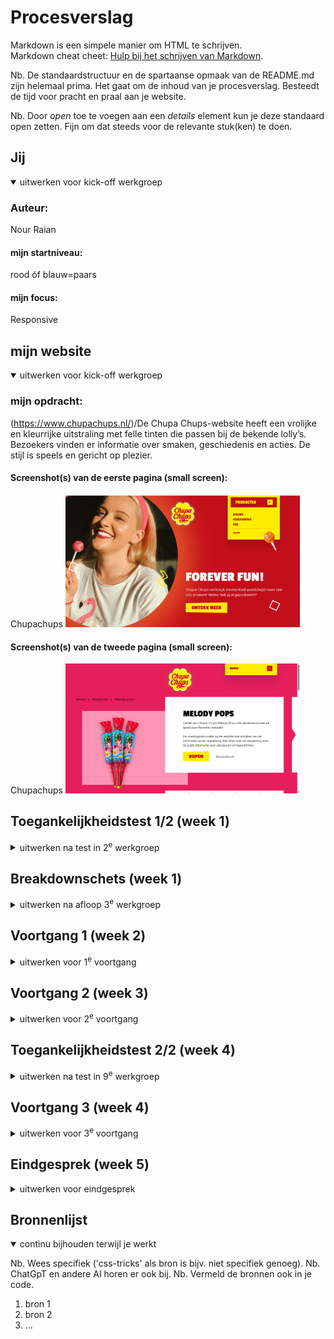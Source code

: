 # Procesverslag
Markdown is een simpele manier om HTML te schrijven.  
Markdown cheat cheet: [Hulp bij het schrijven van Markdown](https://github.com/adam-p/markdown-here/wiki/Markdown-Cheatsheet).

Nb. De standaardstructuur en de spartaanse opmaak van de README.md zijn helemaal prima. Het gaat om de inhoud van je procesverslag. Besteedt de tijd voor pracht en praal aan je website.

Nb. Door *open* toe te voegen aan een *details* element kun je deze standaard open zetten. Fijn om dat steeds voor de relevante stuk(ken) te doen.





## Jij

<details open>
  <summary>uitwerken voor kick-off werkgroep</summary>

  ### Auteur:
  Nour Raian

  #### mijn startniveau:
  rood óf blauw=paars 

  #### mijn focus:
  Responsive
 
</details>





## mijn website

<details open>
  <summary>uitwerken voor kick-off werkgroep</summary>

  ### mijn opdracht:
  (https://www.chupachups.nl/)/De Chupa Chups-website heeft een vrolijke en kleurrijke uitstraling met felle tinten die passen bij de bekende lolly’s. Bezoekers vinden er informatie over smaken, geschiedenis en acties. De stijl is speels en gericht op plezier.

  #### Screenshot(s) van de eerste pagina (small screen): 
  Chupachups 
  <img src="readme-images/website.png" width="375px" alt="Deze Chupa Chups-pagina heeft een speelse en kleurrijke vormgeving met de merk­kleuren rood en geel. Links staat een grote afbeelding van een lachende vrouw met een lolly, wat de vrolijke sfeer benadrukt. Rechtsboven bevindt zich een navigatiemenu met opties zoals Producten, Nieuws, Geschiedenis en FAQ. In het midden staat de opvallende slogan “FOREVER FUN!”, vergezeld van een korte tekst over de meer dan 100 smaken. Onderaan staat een gele call-to-action knop “ONTDEK MEER” die de gebruiker uitnodigt verder te klikken.">

  #### Screenshot(s) van de tweede pagina (small screen):
  Chupachups 
  <img src="readme-images/2epagina.png" width="375px" alt="Deze productpagina van Chupa Chups heeft een frisse en speelse opmaak met de merk­kleuren roze, geel en wit. Links staat een grote productafbeelding van de Melody Pops-lolly’s, die meebeweegt tijdens het scrollen (parallax-effect). Rechts staat een witte contentbox met de productnaam Melody Pops, een korte beschrijving en aanvullende informatie over ingrediënten en allergenen. Onderaan in de box bevindt zich een opvallende gele knop met “KOPEN” als call-to-action, naast een link naar meer productinformatie. Bovenaan blijft het logo en menu zichtbaar voor navigatie.">
 
</details>



## Toegankelijkheidstest 1/2 (week 1)

<details>
  <summary>uitwerken na test in 2<sup>e</sup> werkgroep</summary>

  ### Bevindingen
  Lijst met je bevindingen die in de test naar voren kwamen:

</details>



## Breakdownschets (week 1)

<details>
  <summary>uitwerken na afloop 3<sup>e</sup> werkgroep</summary>

  ### de hele pagina: 
  <img src="readme-images/pagina2.png" width="375px" alt="breakdown van de hele pagina">
  <img src="readme-images/pagina1.png" width="375px" alt="breakdown van de hele pagina">

  ### dynamisch deel (menu): 
  <img src="readme-images/menu.gif" width="375px" alt="breakdown van een dynamisch deel">

  ### wellicht nog een dynamisch deel (slide-in effect en Visueel hover-effect wanneer de muis over een product beweegt product die mee beweegt bij het scrollen ): 
  <img src="readme-images/hover-effect-en-slide-in effect.gif" width="375px" alt="breakdown van nog een dynamisch deel">
  <img src="readme-images/product-die-meebeweegt.gif" width="375px" alt="breakdown van nog een dynamisch deel">
  <img src="readme-images/breakdownschets.png" width="375px" alt="breakdownschets van de website die ik ga namaken">
</details>





## Voortgang 1 (week 2)

<details>
  <summary>uitwerken voor 1<sup>e</sup> voortgang</summary>

  ### Stand van zaken
  hier dit ging goed & dit was lastig (neem ook screenshots op van delen van je website en code)


  ### Agenda voor meeting
  samen met je groepje opstellen

  | student 1      | student 2          | student 3    | student 4        |
  | ---            | ---                | ---          | ---              |
  | dit bespreken  | en dit             | en ik dit    | en dan ik dat    |
  | en dat ook nog | dit als er tijd is | nog een punt | dit wil ik zeker |
  | ...            | ...                | ...          | ...              |


  ### Verslag van meeting
  hier na afloop snel de uitkomsten van de meeting vastleggen

  - punt 1
  - punt 2
  - nog een punt
  - ...

</details>





## Voortgang 2 (week 3)

<details>
  <summary>uitwerken voor 2<sup>e</sup> voortgang</summary>

  ### Stand van zaken
  hier dit ging goed & dit was lastig (neem ook screenshots op van delen van je website en code)


  ### Agenda voor meeting
  samen met je groepje opstellen

  | student 1      | student 2          | student 3    | student 4        |
  | ---            | ---                | ---          | ---              |
  | dit bespreken  | en dit             | en ik dit    | en dan ik dat    |
  | en dat ook nog | dit als er tijd is | nog een punt | dit wil ik zeker |
  | ...            | ...                | ...          | ...              |


  ### Verslag van meeting
  hier na afloop snel de uitkomsten van de meeting vastleggen

  - punt 1
  - punt 2
  - nog een punt
- ...

</details>





## Toegankelijkheidstest 2/2 (week 4)

<details>
  <summary>uitwerken na test in 9<sup>e</sup> werkgroep</summary>

  ### Bevindingen
  Lijst met je bevindingen die in de test naar voren kwamen (geef ook aan wat er verbeterd is):

</details>





## Voortgang 3 (week 4)

<details>
  <summary>uitwerken voor 3<sup>e</sup> voortgang</summary>

  ### Stand van zaken
  hier dit ging goed & dit was lastig (neem ook screenshots op van delen van je website en code)


  ### Agenda voor meeting
  samen met je groepje opstellen

  | student 1      | student 2          | student 3    | student 4        |
  | ---            | ---                | ---          | ---              |
  | dit bespreken  | en dit             | en ik dit    | en dan ik dat    |
  | en dat ook nog | dit als er tijd is | nog een punt | dit wil ik zeker |
  | ...            | ...                | ...          | ...              |


  ### Verslag van meeting
  hier na afloop snel de uitkomsten van de meeting vastleggen

  - punt 1
  - punt 2
  - nog een punt
  - ...

</details>





## Eindgesprek (week 5)

<details>
  <summary>uitwerken voor eindgesprek</summary>

  ### Je uitkomst - karakteristiek screenshots:
  <img src="readme-images/dummy-plaatje.jpg" width="375px" alt="uitomst opdracht 1">


  ### Dit ging goed/Heb ik geleerd: 
  Korte omschrijving met plaatjes

  <img src="readme-images/dummy-plaatje.jpg" width="375px" alt="top">


  ### Dit was lastig/Is niet gelukt:
  Korte omschrijving met plaatjes

  <img src="readme-images/dummy-plaatje.jpg" width="375px" alt="bummer">
</details>





## Bronnenlijst

<details open>
  <summary>continu bijhouden terwijl je werkt</summary>

  Nb. Wees specifiek ('css-tricks' als bron is bijv. niet specifiek genoeg). 
  Nb. ChatGpT en andere AI horen er ook bij.
  Nb. Vermeld de bronnen ook in je code.

  1. bron 1
  2. bron 2
  3. ...

</details>